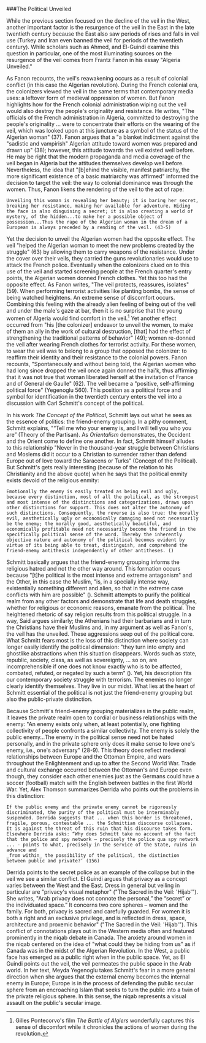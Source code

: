 ###The Political Unveiled

While the previous section focused on the decline of the veil in the West, another important factor is the resurgence of the veil in the East in the late twentieth century because the East also saw periods of rises and falls in veil use (Turkey and Iran even banned the veil for periods of the twentieth century). While scholars such as Ahmed, and El-Guindi examine this question in particular, one of the most illuminating sources on the resurgence of the veil comes from Frantz Fanon in his essay "Algeria Unveiled."

As Fanon recounts, the veil's reawakening occurs as a result of colonial conflict (in this case the Algerian revolution). During the French colonial era, the colonizers viewed the veil in the same terms that contemporary media uses: a leftover form of medieval oppression of women. But Fanon highlights how for the French colonial administration wiping out the veil would also destroy the people's originality and resistance. He writes, "The officials of the French administration in Algeria, committed to destroying the people's originality ... were to concentrate their efforts on the wearing of the veil, which was looked upon at this juncture as a symbol of the status of the Algerian woman" (37). Fanon argues that a "a blanket indictment against the "sadistic and vampirish" Alge­rian attitude toward women was prepared and drawn up" (38); however, this attitude towards the veil existed well before. He may be right that the modern propaganda and media coverage of the veil began in Algeria but the attitudes themselves develop well before. Nevertheless, the idea that "[b]ehind the visible, manifest patriarchy, the more significant existence of a basic matriarchy was affirmed" informed the decision to target the veil: the way to colonial dominance was through the women. Thus, Fanon likens the rendering of the veil to the act of rape: 

    Unveiling this woman is revealing her beauty; it is baring her secret, breaking her resistance, making her available for adventure. Hiding the face is also disguising a secret; it is also creating a world of mystery, of the hidden...to make her a possible object of possession...Thus the rape of the Algerian woman in the dream of a European is always preceded by a rending of the veil. (43-5)

Yet the decision to unveil the Algerian women had the opposite effect. The veil "helped the Algerian woman to meet the new problems created by the struggle" (63) by allowing them to carry weapons of the resistance. Under the cover over their veils, they carried the guns revolutionaries would use to attack the French police. Eventually when the colonizers clued on to this use of the veil and started screening people at the French quarter's entry points, the Algerian women donned French clothes. Yet this too had the opposite effect. As Fanon writes, "The veil protects, reassures, isolates" (59). When performing terrorist activities like planting bombs, the sense of being watched heightens. An extreme sense of discomfort occurs. Combining this feeling with the already alien feeling of being out of the veil and under the male's gaze at bar, then it is no surprise that the young women of Algeria would find comfort in the veil.[^2] Yet another effect occurred from "his [the colonizer] endeavor to unveil the women, to make of them an ally in the work of cultural destruction, [that] had the effect of strengthening the traditional patterns of behavior" (49); women re-donned the veil after wearing French clothes for terrorist activity. For these women, to wear the veil was to belong to a group that opposed the colonizer: to reaffirm their identity and their resistance to the colonial powers. Fanon recounts,  "Spontaneously and without being told, the Algerian women who had long since dropped the veil once again donned the hai'k, thus affirming that it was not true that woman liberated herself at the invitation of France and of General de Gaulle" (62). The veil became a "positive, self-affirming political force" (Yegenoglu 560). This position as a political force and symbol for identification in the twentieth century enters the veil into a discussion with Carl Schmitt's concept of the political.

In his work _The Concept of the Political_, Schmitt lays out what he sees as the essence of politics: the friend-enemy grouping. In a pithy comment, Schmitt explains, "“Tell me who your enemy is, and I will tell you who you are” (Theory of the Partisan). As _Orientalism_ demonstrates, the Occident and the Orient come to define one another. In fact, Schmitt himself alludes to this relationship "Never in the thousand-year struggle between Christians and Moslems did it occur to a Christian to surrender rather than defend Europe out of love toward the Saracens or Turks" (Concept of the Political). But Schmitt's gets really interesting (because of the relation to his Christianity and the above quote) when he says that the political enmity exists devoid of the religious enmity: 

    Emotionally the enemy is easily treated as being evil and ugly, because every distinction, most of all the political, as the strongest and most intense of the distinctions and categorizations, draws upon other distinctions for support. This does not alter the autonomy of such distinctions. Consequently, the reverse is also true: the morally evil, aesthetically ugly or economically damaging need not necessarily be the enemy; the morally good, aesthetically beautiful, and economically profitable need not necessarily become the friend in the specifically political sense of the word. Thereby the inherently objective nature and autonomy of the political becomes evident by virtue of its being able to treat, distinguish, and comprehend the friend-enemy antithesis independently of other antitheses. ()

Schmitt basically argues that the friend-enemy grouping informs the religious hatred and not the other way around. This formation occurs because "[t]he political is the most intense and extreme antagonism" and the Other, in this case the Muslim, "is, in a specially intense way, existentially something different and alien, so that in the extreme case conflicts with him are possible" (). Schmitt attempts to purify the political realm from any other factors and demonstrate that life and death struggles, whether for religious or economic reasons, emanate from the political. The heightened rhetoric of say religion results from this political struggle. In a way, Said argues similarly; the Athenians had their barbarians and in turn the Christians have their Muslims and, in my argument as well as Fanon's, the veil has the unveiled. These aggressions seep out of the political core. What Schmitt fears most is the loss of this distinction where society can longer easily identify the political dimension: "they turn into empty and ghostlike abstractions when this situation disappears. Words such as state, republic, society, class, as well as sovereignty, ... so on, are incomprehensible if one does not know exactly who is to be affected, combated, refuted, or negated by such a term" (). Yet, his description fits our contemporary society struggle with terrorism. The enemies no longer clearly identify themselves. They live in our midst. What lies at the heart of Schmitt essential of the political is not just the friend-enemy grouping but also the public-private distinction.

Because Schmitt's friend-enemy grouping materializes in the public realm, it leaves the private realm open to cordial or business relationships with the enemy: "An enemy exists only when, at least potentially, one fighting collectivity of people confronts a similar collectivity. The enemy is solely the public enemy...The enemy in the political sense need not be hated personally, and in the private sphere only does it make sense to love one's enemy, i.e., one's adversary" (28-9). This theory does reflect medieval relationships between Europe and the Ottoman Empire, and wars throughout the Enlightenment and up to after the Second World War. Trade and cultural exchange occurred between the Ottoman's and Europe even though, they consider each other enemies just as the Germans could have a soccer (football) match with the English between battles in the first World War. Yet, Alex Thomson summarizes Derrida who points out the problems in this distinction: 

    If the public enemy and the private enemy cannot be rigorously discriminated, the purity of the political must be interminably suspended. Derrida suggests that ... when this border is threatened, fragile, porous, contestable ... the Schmittian discourse collapses. It is against the threat of this ruin that his discourse takes form.
    Elsewhere Derrida asks: “Why does Schmitt take no account of the fact that the police and spy network — precisely the police qua spy network ... ‐ points to what, precisely in the service of the State, ruins in advance and
    _from within_ the possibility of the political, the distinction between public and private?‘ (156)

Derrida points to the secret police as an example of the collapse but in the veil we see a similar conflict. El Guindi argues that privacy as a concept varies between the West and the East. Dress in general but veiling in particular are "privacy's visual metaphor" ("The Sacred in the Veil: 'Hijab'"). She writes, "Arab privacy does not connote the personal,” the “secret” or the individuated space.” It concerns two core spheres – women and the family. For both, privacy is sacred and carefully guarded. For women it is both a right and an exclusive privilege, and is reflected in dress, space, architecture and proxemic behavior" ("The Sacred in the Veil: 'Hijab'"). This conflict of connotations plays out in the Western media often and featured prominently in the niqab debate in Canada. The anxiety around women in the niqab centered on the idea of "what could they be hiding from us" as if Canada was in the midst of the Algerian Revolution. In the West, a public face has emerged as a public right when in the public space. Yet, as El Guindi points out the veil, the veil permeates the public space in the Arab world. In her text, Meyda Yegenoglu takes Schmitt's fear in a more general direction when she argues that the external enemy becomes the internal enemy in Europe; Europe is in the process of defending the public secular sphere from an encroaching Islam that seeks to turn the public into a twin of the private religious sphere. In this sense, the niqab represents a visual assault on the public's secular image. 


 [^2]:Gilles Pontecorvo's film _The Battle of Algiers_ wonderfully captures this sense of discomfort while it chronicles the actions of women during the revolution. 